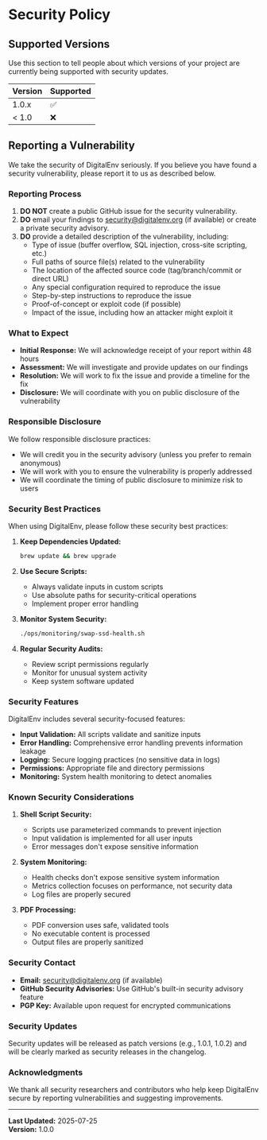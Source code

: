 # Security Policy

## Supported Versions

Use this section to tell people about which versions of your project are currently being supported with security updates.

| Version | Supported          |
| ------- | ------------------ |
| 1.0.x   | :white_check_mark: |
| < 1.0   | :x:                |

## Reporting a Vulnerability

We take the security of DigitalEnv seriously. If you believe you have found a security vulnerability, please report it to us as described below.

### Reporting Process

1. **DO NOT** create a public GitHub issue for the security vulnerability.
2. **DO** email your findings to [security@digitalenv.org](mailto:security@digitalenv.org) (if available) or create a private security advisory.
3. **DO** provide a detailed description of the vulnerability, including:
   - Type of issue (buffer overflow, SQL injection, cross-site scripting, etc.)
   - Full paths of source file(s) related to the vulnerability
   - The location of the affected source code (tag/branch/commit or direct URL)
   - Any special configuration required to reproduce the issue
   - Step-by-step instructions to reproduce the issue
   - Proof-of-concept or exploit code (if possible)
   - Impact of the issue, including how an attacker might exploit it

### What to Expect

- **Initial Response:** We will acknowledge receipt of your report within 48 hours
- **Assessment:** We will investigate and provide updates on our findings
- **Resolution:** We will work to fix the issue and provide a timeline for the fix
- **Disclosure:** We will coordinate with you on public disclosure of the vulnerability

### Responsible Disclosure

We follow responsible disclosure practices:

- We will credit you in the security advisory (unless you prefer to remain anonymous)
- We will work with you to ensure the vulnerability is properly addressed
- We will coordinate the timing of public disclosure to minimize risk to users

### Security Best Practices

When using DigitalEnv, please follow these security best practices:

1. **Keep Dependencies Updated:**
   ```bash
   brew update && brew upgrade
   ```

2. **Use Secure Scripts:**
   - Always validate inputs in custom scripts
   - Use absolute paths for security-critical operations
   - Implement proper error handling

3. **Monitor System Security:**
   ```bash
   ./ops/monitoring/swap-ssd-health.sh
   ```

4. **Regular Security Audits:**
   - Review script permissions regularly
   - Monitor for unusual system activity
   - Keep system software updated

### Security Features

DigitalEnv includes several security-focused features:

- **Input Validation:** All scripts validate and sanitize inputs
- **Error Handling:** Comprehensive error handling prevents information leakage
- **Logging:** Secure logging practices (no sensitive data in logs)
- **Permissions:** Appropriate file and directory permissions
- **Monitoring:** System health monitoring to detect anomalies

### Known Security Considerations

1. **Shell Script Security:**
   - Scripts use parameterized commands to prevent injection
   - Input validation is implemented for all user inputs
   - Error messages don't expose sensitive information

2. **System Monitoring:**
   - Health checks don't expose sensitive system information
   - Metrics collection focuses on performance, not security data
   - Log files are properly secured

3. **PDF Processing:**
   - PDF conversion uses safe, validated tools
   - No executable content is processed
   - Output files are properly sanitized

### Security Contact

- **Email:** [security@digitalenv.org](mailto:security@digitalenv.org) (if available)
- **GitHub Security Advisories:** Use GitHub's built-in security advisory feature
- **PGP Key:** Available upon request for encrypted communications

### Security Updates

Security updates will be released as patch versions (e.g., 1.0.1, 1.0.2) and will be clearly marked as security releases in the changelog.

### Acknowledgments

We thank all security researchers and contributors who help keep DigitalEnv secure by reporting vulnerabilities and suggesting improvements.

---

**Last Updated:** 2025-07-25  
**Version:** 1.0.0 